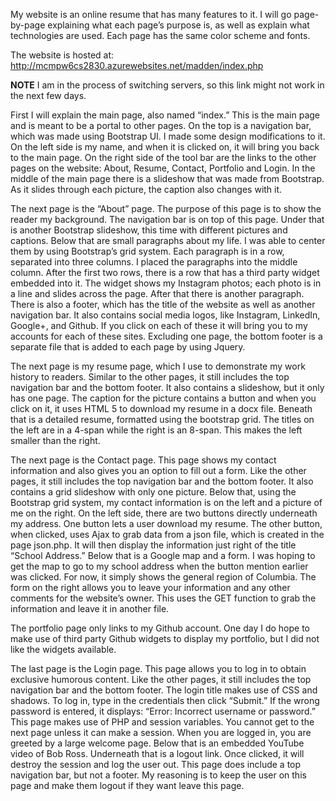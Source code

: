 My website is an online resume that has many features to it. I will go page-by-page explaining what each page’s purpose is,
 as well as explain what technologies are used. Each page has the same color scheme and fonts. 

The website is hosted at:
 http://mcmpw6cs2830.azurewebsites.net/madden/index.php
 
 **NOTE**
 I am in the process of switching servers, so this link might not work in the next few days. 

First I will explain the main page, also named “index.” This is the main page and is meant
 to be a portal to other pages. On the top is a navigation bar, which was made using Bootstrap UI.
  I made some design modifications to it. On the left side is my name, and when it is clicked on,
   it will bring you back to the main page. On the right side of the tool bar are the links to 
   the other pages on the website: About, Resume, Contact, Portfolio and Login. In the middle 
   of the main page there is a slideshow that was made from Bootstrap. As it slides through each picture, 
   the caption also changes with it. 

The next page is the “About” page. The purpose of this page is to show the reader my background. 
The navigation bar is on top of this page. Under that is another Bootstrap slideshow, this time with 
different pictures and captions. Below that are small paragraphs about my life. I was able to center 
them by using Bootstrap’s grid system. Each paragraph is in a row, separated into three columns. 
I placed the paragraphs into the middle column. After the first two rows, there is a row that has 
a third party widget embedded into it. The widget shows my Instagram photos; each photo is in a 
line and slides across the page. After that there is another paragraph. There is also a footer, 
which has the title of the website as well as another navigation bar. It also contains social media 
logos, like Instagram, LinkedIn, Google+, and Github. If you click on each of these it will bring you 
to my accounts for each of these sites. Excluding one page, the bottom footer is a separate file 
that is added to each page by using Jquery. 

The next page is my resume page, which I use to demonstrate my work history to readers. 
Similar to the other pages, it still includes the top navigation bar and the bottom footer. 
It also contains a slideshow, but it only has one page. The caption for the picture contains 
a button and when you click on it, it uses HTML 5 to download my resume in a docx file. 
Beneath that is a detailed resume, formatted using the bootstrap grid. The titles on the 
left are in a 4-span while the right is an 8-span. This makes the left smaller than the right. 

The next page is the Contact page. This page shows my contact information and also gives 
you an option to fill out a form. Like the other pages, it still includes the top navigation 
bar and the bottom footer. It also contains a grid slideshow with only one picture. Below that,
 using the Bootstrap grid system, my contact information is on the left and a picture of me on 
 the right. On the left side, there are two buttons directly underneath my address. One button 
 lets a user download my resume. The other button, when clicked, uses Ajax to grab data from a 
 json file, which is created in the page json.php. It will then display the information just 
 right of the title “School Address.” Below that is a Google map and a form. I was hoping to get the map 
 to go to my school address when the button mention earlier was clicked. For now, it simply shows the
  general region of Columbia. The form on the right allows you to leave your information and any other 
  comments for the website’s owner. This uses the GET function to grab the information and leave it in 
  another file. 

The portfolio page only links to my Github account. One day I do hope to make use of third party Github 
widgets to display my portfolio, but I did not like the widgets available. 

The last page is the Login page. This page allows you to log in to obtain exclusive humorous content. 
Like the other pages, it still includes the top navigation bar and the bottom footer. 
The login title makes use of CSS and shadows. To log in, type in the credentials then click “Submit.”
 If the wrong password is entered, it displays: “Error: Incorrect username or password.” 
 This page makes use of PHP and session variables. You cannot get to the next page unless it can make a session.
  When you are logged in, you are greeted by a large welcome page. Below that is an embedded YouTube video of Bob Ross.
   Underneath that is a logout link. Once clicked, it will destroy the session and log the user out. 
   This page does include a top navigation bar, but not a footer. My reasoning is to keep the user on this page and 
   make them logout if they want leave this page. 
